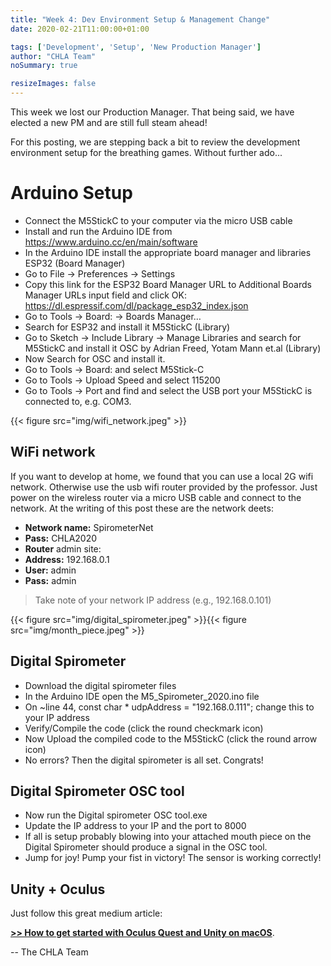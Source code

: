 ```yaml
---
title: "Week 4: Dev Environment Setup & Management Change"
date: 2020-02-21T11:00:00+01:00

tags: ['Development', 'Setup', 'New Production Manager']
author: "CHLA Team"
noSummary: true

resizeImages: false
---
```

This week we lost our Production Manager. That being said, we have elected a new PM and are still full steam ahead! 

For this posting, we are stepping back a bit to review the development environment setup for the breathing games. Without further ado...

<!--more-->

# Arduino Setup

* Connect the M5StickC to your computer via the micro USB cable
* Install and run the Arduino IDE from https://www.arduino.cc/en/main/software
* In the Arduino IDE install the appropriate board manager and libraries ESP32 (Board Manager)
* Go to File -> Preferences -> Settings
* Copy this link for the ESP32 Board Manager URL to Additional Boards Manager URLs input field and click OK: https://dl.espressif.com/dl/package_esp32_index.json
* Go to Tools -> Board: -> Boards Manager…
* Search for ESP32 and install it 
M5StickC (Library)
* Go to Sketch -> Include Library -> Manage Libraries and search for M5StickC and install it
OSC by Adrian Freed, Yotam Mann et.al (Library)
* Now Search for OSC and install it.
* Go to Tools -> Board: and select M5Stick-C
* Go to Tools -> Upload Speed and select 115200
* Go to Tools -> Port and find and select the USB port your M5StickC is connected to, e.g. COM3.

{{< figure src="img/wifi_network.jpeg" >}}
## WiFi network
If you want to develop at home, we found that you can use a local 2G wifi network. Otherwise use the usb wifi router provided by the professor. Just power on the wireless router via a micro USB cable and connect to the network. At the writing of this post these are the network deets:

* **Network name:** SpirometerNet
* **Pass:** CHLA2020
* **Router** admin site:
* **Address:** 192.168.0.1
* **User:** admin
* **Pass:** admin
> Take note of your network IP address (e.g., 192.168.0.101)

{{< figure src="img/digital_spirometer.jpeg" >}}{{< figure src="img/month_piece.jpeg" >}}
## Digital Spirometer
* Download the digital spirometer files
* In the Arduino IDE open the M5_Spirometer_2020.ino file
* On ~line 44, const char * udpAddress = "192.168.0.111"; change this to your IP address
* Verify/Compile the code (click the round checkmark icon)
* Now Upload the compiled code to the M5StickC (click the round arrow icon)
* No errors? Then the digital spirometer is all set. Congrats!

## Digital Spirometer OSC tool
* Now run the Digital spirometer OSC tool.exe
* Update the IP address to your IP and the port to 8000
* If all is setup probably blowing into your attached mouth piece on the Digital Spirometer should produce a signal in the OSC tool.
* Jump for joy! Pump your fist in victory! The sensor is working correctly!

## Unity + Oculus
Just follow this great medium article:

[__>> How to get started with Oculus Quest and Unity on macOS__](https://medium.com/@sofaracing/how-to-develop-for-oculus-quest-on-macos-with-unity-5aa487b80d13).




-- The CHLA Team


